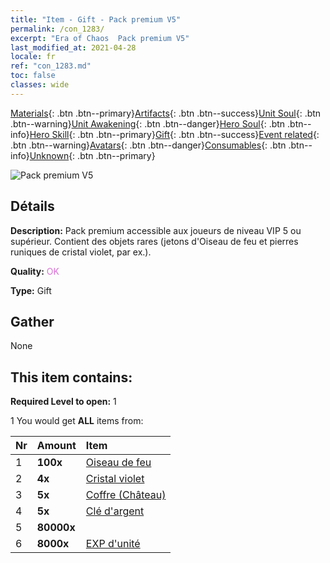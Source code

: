 ```yaml
---
title: "Item - Gift - Pack premium V5"
permalink: /con_1283/
excerpt: "Era of Chaos  Pack premium V5"
last_modified_at: 2021-04-28
locale: fr
ref: "con_1283.md"
toc: false
classes: wide
---
```

 [Materials](/ItemsFR/){: .btn .btn--primary}[Artifacts](/ItemsFR/Artifacts/){: .btn .btn--success}[Unit Soul](/ItemsFR/UnitSoul/){: .btn .btn--warning}[Unit Awakening](/ItemsFR/UnitAwakening/){: .btn .btn--danger}[Hero Soul](/ItemsFR/HeroSoul/){: .btn .btn--info}[Hero Skill](/ItemsFR/HeroSkill/){: .btn .btn--primary}[Gift](/ItemsFR/Gift/){: .btn .btn--success}[Event related](/ItemsFR/Events/){: .btn .btn--warning}[Avatars](/ItemsFR/Avatars/){: .btn .btn--danger}[Consumables](/ItemsFR/Consumables/){: .btn .btn--info}[Unknown](/ItemsFR/Unknown/){: .btn .btn--primary}

 ![Pack premium V5](/images/t/i_905005.png)

## Détails
 **Description:** Pack premium accessible aux joueurs de niveau VIP 5 ou supérieur. Contient des objets rares (jetons d'Oiseau de feu et pierres runiques de cristal violet, par ex.).

 **Quality:** <span style="color: #DA70D6">OK</span>

 **Type:** Gift

## Gather

  None

## This item contains:

 **Required Level to open:** 1

 1 You would get **ALL** items  from:

  | Nr | Amount |     Item    |
  |:---|:-------|:------------|
  | 1 |  **100x** | [Oiseau de feu](/ItemsFR/unt_268/) |  | 
  | 2 |  **4x** | [Cristal violet](/ItemsFR/con_720/) |  | 
  | 3 |  **5x** | [Coffre (Château)](/ItemsFR/con_1269/) |  | 
  | 4 |  **5x** | [Clé d'argent](/ItemsFR/con_693/) |  | 
  | 5 |  **80000x** | <i class="fas fa-coins"/> |  | 
  | 6 |  **8000x** | [EXP d'unité](/ItemsFR/con_902/) |  | 

